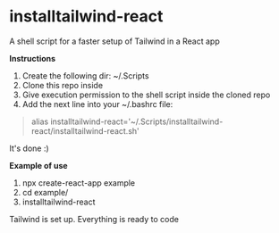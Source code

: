 # installtailwind-react
A shell script for a faster setup of Tailwind in a React app

**Instructions**
1. Create the following dir: ~/.Scripts
2. Clone this repo inside
3. Give execution permission to the shell script inside the cloned repo
4. Add the next line into your ~/.bashrc file:
> alias installtailwind-react='~/.Scripts/installtailwind-react/installtailwind-react.sh'

It's done :)

**Example of use**  

1. npx create-react-app example
2. cd example/
3. installtailwind-react

Tailwind is set up. Everything is ready to code

